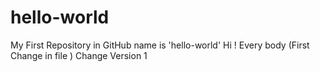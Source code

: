 # hello-world
My First Repository in GitHub name is 'hello-world'
Hi ! Every body (First Change in file ) Change Version 1

